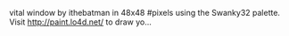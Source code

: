 vital window by ithebatman in 48x48 #pixels using the Swanky32 palette. Visit http://paint.lo4d.net/ to draw yo... 